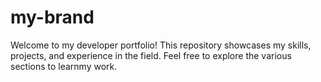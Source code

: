 # my-brand

 Welcome to my developer portfolio! This repository showcases my skills, projects, and experience in the field.
 Feel free to explore the various sections to learnmy work.
